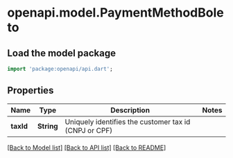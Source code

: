 # openapi.model.PaymentMethodBoleto

## Load the model package
```dart
import 'package:openapi/api.dart';
```

## Properties
Name | Type | Description | Notes
------------ | ------------- | ------------- | -------------
**taxId** | **String** | Uniquely identifies the customer tax id (CNPJ or CPF) | 

[[Back to Model list]](../README.md#documentation-for-models) [[Back to API list]](../README.md#documentation-for-api-endpoints) [[Back to README]](../README.md)


